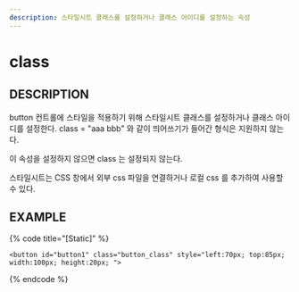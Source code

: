 ```yaml
---
description: 스타일시트 클래스를 설정하거나 클래스 아이디를 설정하는 속성
---
```


# class

## DESCRIPTION

button 컨트롤에 스타일을 적용하기 위해 스타일시트 클래스를 설정하거나 클래스 아이디를 설정한다. class = "aaa bbb" 와 같이 띄어쓰기가 들어간 형식은 지원하지 않는다.

이 속성을 설정하지 않으면 class 는 설정되지 않는다.

스타일시트는 CSS 창에서 외부 css 파일을 연결하거나 로컬 css 를 추가하여 사용할 수 있다.

## EXAMPLE

{% code title="\[Static\]" %}
```markup
<button id="button1" class="button_class" style="left:70px; top:85px; width:100px; height:20px; ">
```
{% endcode %}

